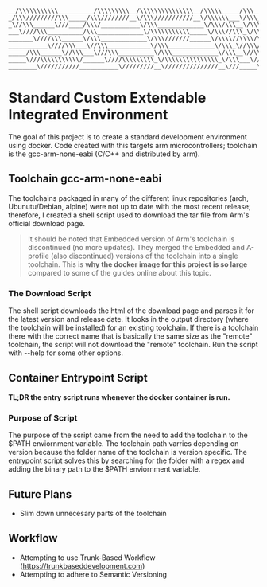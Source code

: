 ```
__/\\\\\\\\\\\__________/\\\\\\\\\__/\\\\\\\\\\\\\\\__/\\\\\_____/\\\__/\\\\\\\\\\\\\\\________
_/\\\/////////\\\_____/\\\////////__\/\\\///////////__\/\\\\\\___\/\\\_\/\\\///////////________
_\//\\\______\///____/\\\/___________\/\\\_____________\/\\\/\\\__\/\\\_\/\\\__________________
___\////\\\__________/\\\_____________\/\\\\\\\\\\\_____\/\\\//\\\_\/\\\_\/\\\\\\\\\\\_________
_______\////\\\______\/\\\_____________\/\\\///////______\/\\\\//\\\\/\\\_\/\\\///////_________
___________\////\\\___\//\\\____________\/\\\_____________\/\\\_\//\\\/\\\_\/\\\_______________
_____/\\\______\//\\\___\///\\\__________\/\\\_____________\/\\\__\//\\\\\\_\/\\\______________
_____\///\\\\\\\\\\\/______\////\\\\\\\\\_\/\\\\\\\\\\\\\\\_\/\\\___\//\\\\\_\/\\\\\\\\\\\\\\\_
________\///////////___________\/////////__\///////////////__\///_____\/////__\///////////////_
```
# Standard Custom Extendable Integrated Environment
The goal of this project is to create a standard development environment using docker.  Code
created with this targets arm microcontrollers;  toolchain is the gcc-arm-none-eabi (C/C++ and 
distributed by arm).  

## Toolchain gcc-arm-none-eabi
The toolchains packaged in many of the different linux repositories (arch, Ubunutu/Debian, alpine) 
were not up to date with the most recent release;  therefore, I created a shell script used to
download the tar file from Arm's official download page.
> It should be noted that Embedded version of Arm's toolchain is discontinued (no more updates).
> They merged the Embedded and A-profile (also discontinued) versions of the toolchain into a
> single toolchain.  This is **why the docker image for this project is so large** compared to some
> of the guides online about this topic.
### The Download Script
The shell script downloads the html of the download page and parses it for the latest version and
release date.  It looks in the output directory (where the toolchain will be installed) for an
existing toolchain.  If there is a toolchain there with the correct name that is basically the same 
size as the "remote" toolchain, the script will not download the "remote" toolchain. Run the script
with --help for some other options.

## Container Entrypoint Script
**TL;DR the entry script runs whenever the docker container is run.**

### Purpose of Script
The purpose of the script came from the need to add the toolchain to the $PATH enviornment 
variable.  The toolchain path varries depending on version because the folder name of the toolchain
is version specific.  The entrypoint script solves this by searching for the folder with a regex
and adding the binary path to the $PATH enviornment variable.

## Future Plans
- Slim down unnecesary parts of the toolchain

## Workflow
- Attempting to use Trunk-Based Workflow (https://trunkbaseddevelopment.com)
- Attempting to adhere to Semantic Versioning
